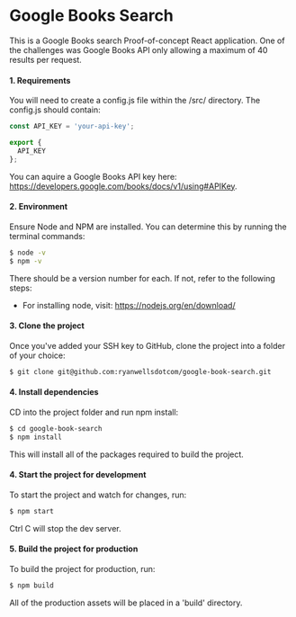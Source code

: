 # Google Books Search

This is a Google Books search Proof-of-concept React application. One of the challenges was Google Books API only allowing a maximum of 40 results per request. 

#### 1. Requirements 

You will need to create a config.js file within the /src/ directory. The config.js should contain:
```javascript
const API_KEY = 'your-api-key';

export {
  API_KEY
};
```
You can aquire a Google Books API key here: https://developers.google.com/books/docs/v1/using#APIKey. 

#### 2. Environment

Ensure Node and NPM are installed. You can determine this by running the terminal commands:
```sh
$ node -v
$ npm -v
```

There should be a version number for each. If not, refer to the following steps: 
  * For installing node, visit: https://nodejs.org/en/download/

#### 3. Clone the project

Once you've added your SSH key to GitHub, clone the project into a folder of your choice:
```sh
$ git clone git@github.com:ryanwellsdotcom/google-book-search.git
```

#### 4. Install dependencies

CD into the project folder and run npm install:
```sh
$ cd google-book-search
$ npm install
```

This will install all of the packages required to build the project.

#### 4. Start the project for development

To start the project and watch for changes, run:
```sh
$ npm start
```

Ctrl C will stop the dev server.

#### 5. Build the project for production

To build the project for production, run:
```sh
$ npm build
```

All of the production assets will be placed in a 'build' directory.
<br/>
<br/>
